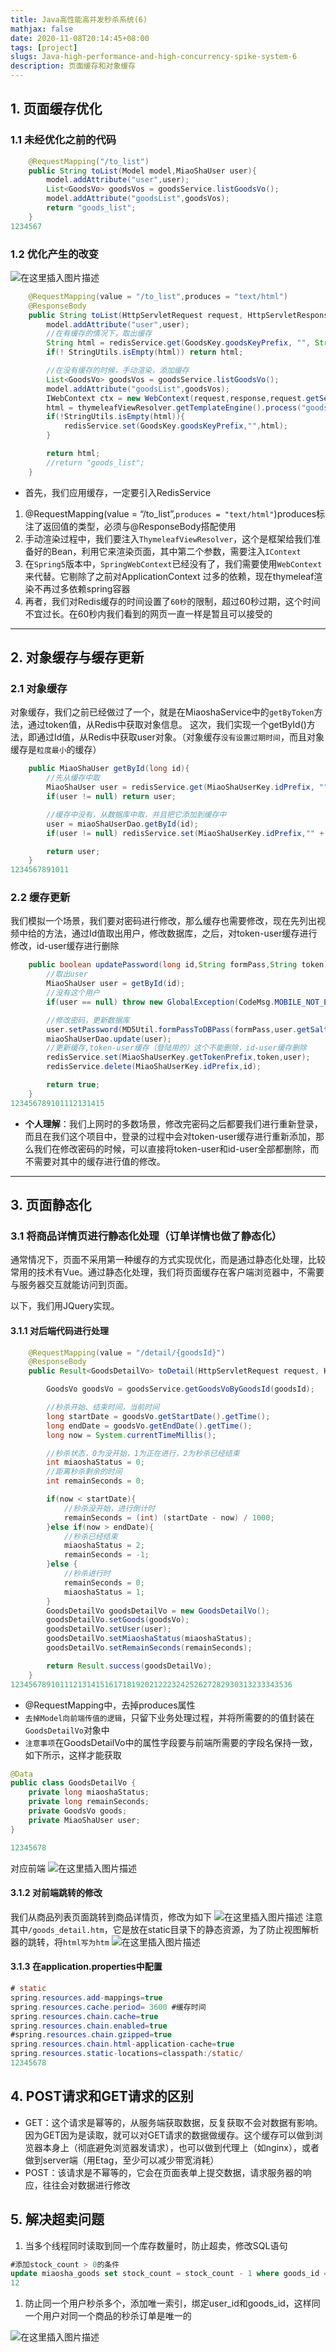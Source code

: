 ```yaml
---
title: Java高性能高并发秒杀系统(6)
mathjax: false
date: 2020-11-08T20:14:45+08:00
tags: [project]
slugs: Java-high-performance-and-high-concurrency-spike-system-6
description: 页面缓存和对象缓存
---
```


## 1. 页面缓存优化

### 1.1 未经优化之前的代码

```java
    @RequestMapping("/to_list")
    public String toList(Model model,MiaoShaUser user){
        model.addAttribute("user",user);
        List<GoodsVo> goodsVos = goodsService.listGoodsVo();
        model.addAttribute("goodsList",goodsVos);
        return "goods_list";
    }
1234567
```

### 1.2 优化产生的改变

![在这里插入图片描述](D:\Blog\source\_posts\Java高性能高并发秒杀系统\20200714171300573.png)

```java
    @RequestMapping(value = "/to_list",produces = "text/html")
    @ResponseBody
    public String toList(HttpServletRequest request, HttpServletResponse response, Model model, MiaoShaUser user){
        model.addAttribute("user",user);
        //在有缓存的情况下，取出缓存
        String html = redisService.get(GoodsKey.goodsKeyPrefix, "", String.class);
        if(! StringUtils.isEmpty(html)) return html;

        //在没有缓存的时候，手动渲染，添加缓存
        List<GoodsVo> goodsVos = goodsService.listGoodsVo();
        model.addAttribute("goodsList",goodsVos);
        IWebContext ctx = new WebContext(request,response,request.getServletContext(),request.getLocale(),model.asMap());
        html = thymeleafViewResolver.getTemplateEngine().process("goods_list",ctx);//这里需要注入IContext
        if(!StringUtils.isEmpty(html)){
            redisService.set(GoodsKey.goodsKeyPrefix,"",html);
        }

        return html;
        //return "goods_list";
    }

```

- 首先，我们应用缓存，一定要引入RedisService

1. @RequestMapping(value = “/to_list”,`produces = "text/html"`)produces标注了返回值的类型，必须与@ResponseBody搭配使用
2. 手动渲染过程中，我们要注入`ThymeleafViewResolver`，这个是框架给我们准备好的Bean，利用它来渲染页面，其中第二个参数，需要注入`IContext`
3. 在`Spring5`版本中，`SpringWebContext`已经没有了，我们需要使用`WebContext`来代替。它剔除了之前对ApplicationContext 过多的依赖，现在thymeleaf渲染不再过多依赖spring容器
4. 再者，我们对Redis缓存的时间设置了`60秒`的限制，超过60秒过期，这个时间不宜过长。在60秒内我们看到的网页一直一样是暂且可以接受的

------

## 2. 对象缓存与缓存更新

### 2.1 对象缓存

对象缓存，我们之前已经做过了一个，就是在MiaoshaService中的`getByToken`方法，通过token值，从Redis中获取对象信息。
这次，我们实现一个getById()方法，即通过Id值，从Redis中获取user对象。（对象缓存`没有设置过期时间`，而且对象缓存是`粒度最小`的缓存）

```java
    public MiaoShaUser getById(long id){
        //先从缓存中取
        MiaoShaUser user = redisService.get(MiaoShaUserKey.idPrefix, "" + id, MiaoShaUser.class);
        if(user != null) return user;

        //缓存中没有，从数据库中取，并且把它添加到缓存中
        user = miaoShaUserDao.getById(id);
        if(user != null) redisService.set(MiaoShaUserKey.idPrefix,"" + id,user);

        return user;
    }
1234567891011
```

### 2.2 缓存更新

我们模拟一个场景，我们要对密码进行修改，那么缓存也需要修改，现在先列出视频中给的方法，通过Id值取出用户，修改数据库，之后，对token-user缓存进行修改，id-user缓存进行删除

```java
    public boolean updatePassword(long id,String formPass,String token){
        //取出user
        MiaoShaUser user = getById(id);
        //没有这个用户
        if(user == null) throw new GlobalException(CodeMsg.MOBILE_NOT_EXIST);

        //修改密码，更新数据库
        user.setPassword(MD5Util.formPassToDBPass(formPass,user.getSalt()));
        miaoShaUserDao.update(user);
        //更新缓存,token-user缓存（登陆用的）这个不能删除，id-user缓存删除
        redisService.set(MiaoShaUserKey.getTokenPrefix,token,user);
        redisService.delete(MiaoShaUserKey.idPrefix,id);

        return true;
    }
123456789101112131415
```

- **个人理解**：我们上网时的多数场景，修改完密码之后都要我们进行重新登录，而且在我们这个项目中，登录的过程中会对token-user缓存进行重新添加，那么我们在修改密码的时候，可以直接将token-user和id-user全部都删除，而不需要对其中的缓存进行值的修改。

------

## 3. 页面静态化

### 3.1 将商品详情页进行静态化处理（订单详情也做了静态化）

通常情况下，页面不采用第一种缓存的方式实现优化，而是通过静态化处理，比较常用的技术有Vue。通过静态化处理，我们将页面缓存在客户端浏览器中，不需要与服务器交互就能访问到页面。

以下，我们用JQuery实现。

#### 3.1.1 对后端代码进行处理

```java
    @RequestMapping(value = "/detail/{goodsId}")
    @ResponseBody
    public Result<GoodsDetailVo> toDetail(HttpServletRequest request, HttpServletResponse response, Model model, MiaoShaUser user, @PathVariable("goodsId") long goodsId){

        GoodsVo goodsVo = goodsService.getGoodsVoByGoodsId(goodsId);

        //秒杀开始、结束时间，当前时间
        long startDate = goodsVo.getStartDate().getTime();
        long endDate = goodsVo.getEndDate().getTime();
        long now = System.currentTimeMillis();

        //秒杀状态，0为没开始，1为正在进行，2为秒杀已经结束
        int miaoshaStatus = 0;
        //距离秒杀剩余的时间
        int remainSeconds = 0;

        if(now < startDate){
            //秒杀没开始，进行倒计时
            remainSeconds = (int) (startDate - now) / 1000;
        }else if(now > endDate){
            //秒杀已经结束
            miaoshaStatus = 2;
            remainSeconds = -1;
        }else {
            //秒杀进行时
            remainSeconds = 0;
            miaoshaStatus = 1;
        }
        GoodsDetailVo goodsDetailVo = new GoodsDetailVo();
        goodsDetailVo.setGoods(goodsVo);
        goodsDetailVo.setUser(user);
        goodsDetailVo.setMiaoshaStatus(miaoshaStatus);
        goodsDetailVo.setRemainSeconds(remainSeconds);

        return Result.success(goodsDetailVo);
    }
123456789101112131415161718192021222324252627282930313233343536
```

- @RequestMapping中，去掉produces属性
- `去掉Model向前端传值的逻辑`，只留下业务处理过程，并将所需要的的值封装在`GoodsDetailVo`对象中
- `注意事项`在GoodsDetailVo中的属性字段要与前端所需要的字段名保持一致，如下所示，这样才能获取

```java
@Data
public class GoodsDetailVo {
    private long miaoshaStatus;
    private long remainSeconds;
    private GoodsVo goods;
    private MiaoShaUser user;
}

12345678
```

对应前端
![在这里插入图片描述](D:\Blog\source\_posts\Java高性能高并发秒杀系统\20200714222548967.png)

#### 3.1.2 对前端跳转的修改

我们从商品列表页面跳转到商品详情页，修改为如下
![在这里插入图片描述](D:\Blog\source\_posts\Java高性能高并发秒杀系统\20200714222755538.png)
注意其中`/goods_detail.htm`，它是放在static目录下的静态资源，为了防止视图解析器的跳转，将`html写为htm`
![在这里插入图片描述](D:\Blog\source\_posts\Java高性能高并发秒杀系统\20200714223101420.png)

#### 3.1.3 在application.properties中配置

```java
# static
spring.resources.add-mappings=true
spring.resources.cache.period= 3600 #缓存时间
spring.resources.chain.cache=true 
spring.resources.chain.enabled=true
#spring.resources.chain.gzipped=true
spring.resources.chain.html-application-cache=true
spring.resources.static-locations=classpath:/static/
12345678
```

## 4. POST请求和GET请求的区别

- GET：这个请求是幂等的，从服务端获取数据，反复获取不会对数据有影响。因为GET因为是读取，就可以对GET请求的数据做缓存。这个缓存可以做到浏览器本身上（彻底避免浏览器发请求），也可以做到代理上（如nginx），或者做到server端（用Etag，至少可以减少带宽消耗）
- POST：该请求是不幂等的，它会在页面表单上提交数据，请求服务器的响应，往往会对数据进行修改

## 5. 解决超卖问题

1. 当多个线程同时读取到同一个库存数量时，防止超卖，修改SQL语句

```sql
#添加stock_count > 0的条件
update miaosha_goods set stock_count = stock_count - 1 where goods_id = #{goodsId} and stock_count > 0
12
```

1. 防止同一个用户秒杀多个，添加唯一索引，绑定user_id和goods_id，这样同一个用户对同一个商品的秒杀订单是唯一的

![在这里插入图片描述](D:\Blog\source\_posts\Java高性能高并发秒杀系统\20200715211412343.png)
